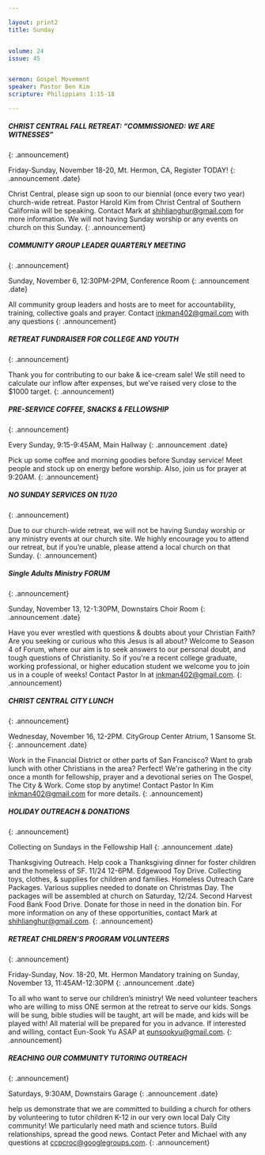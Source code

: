 ```yaml
---

layout: print2
title: Sunday


volume: 24
issue: 45


sermon: Gospel Movement
speaker: Pastor Ben Kim
scripture: Philippians 1:15-18

---
```


##### CHRIST CENTRAL FALL RETREAT: “COMMISSIONED: WE ARE WITNESSES”
{: .announcement}


Friday-Sunday, November 18-20, Mt. Hermon, CA, Register TODAY!
{: .announcement .date}


Christ Central, please sign up soon to our biennial (once every two year) church-wide retreat. Pastor Harold Kim from Christ Central of Southern California will be speaking. Contact Mark at shihlianghur@gmail.com for more information. We will not having Sunday worship or any events on church on this Sunday.
{: .announcement}


##### COMMUNITY GROUP LEADER QUARTERLY MEETING
{: .announcement}


Sunday, November 6, 12:30PM-2PM, Conference Room
{: .announcement .date}


All community group leaders and hosts are to meet for accountability, training, collective goals and prayer. Contact inkman402@gmail.com with any questions
{: .announcement}


##### RETREAT FUNDRAISER FOR COLLEGE AND YOUTH
{: .announcement}


Thank you for contributing to our bake & ice-cream sale! We still need to calculate our inflow after expenses, but  we’ve raised very close to the $1000 target.
{: .announcement}


##### PRE-SERVICE COFFEE, SNACKS & FELLOWSHIP
{: .announcement}


Every Sunday, 9:15-9:45AM, Main Hallway
{: .announcement .date}


Pick up some coffee and morning goodies before Sunday service! Meet people and stock up on energy before worship. Also, join us for prayer at 9:20AM.
{: .announcement}


##### NO SUNDAY SERVICES ON 11/20
{: .announcement}


Due to our church-wide retreat, we will not be having Sunday worship or any ministry events at our church site. We highly encourage you to attend our retreat, but if you’re unable, please attend a local church on that Sunday.
{: .announcement}


##### Single Adults Ministry FORUM
{: .announcement}


Sunday, November 13, 12-1:30PM, Downstairs Choir Room
{: .announcement .date}


Have you ever wrestled with questions & doubts about your Christian Faith? Are you seeking or curious who this Jesus is all about? Welcome to Season 4 of Forum, where our aim is to seek answers to our personal doubt, and tough questions of Christianity. So if you're a recent college graduate, working professional, or higher education student we welcome you to join us in a couple of weeks! Contact Pastor In at inkman402@gmail.com.
{: .announcement}


##### CHRIST CENTRAL CITY LUNCH
{: .announcement}


Wednesday, November 16, 12-2PM. CityGroup Center Atrium, 1 Sansome St.
{: .announcement .date}


Work in the Financial District or other parts of San Francisco? Want to grab lunch with other Christians in the area? Perfect! We're gathering in the city once a month for fellowship, prayer and a devotional series on The Gospel, The City & Work. Come stop by anytime! Contact Pastor In Kim inkman402@gmail.com for more details.
{: .announcement}


##### HOLIDAY OUTREACH & DONATIONS
{: .announcement}


Collecting  on Sundays in the Fellowship Hall
{: .announcement .date}


Thanksgiving Outreach. Help cook a Thanksgiving dinner for foster children and the homeless of SF. 11/24 12-6PM.
Edgewood Toy Drive. Collecting toys, clothes, & supplies for children and families.
Homeless Outreach Care Packages. Various supplies needed to donate on Christmas Day. The packages will be assembled at church on Saturday, 12/24.
Second Harvest Food Bank Food Drive. Donate for those in need in the donation bin.
For more information on any of these opportunities, contact Mark at shihlianghur@gmail.com.
{: .announcement}


##### RETREAT CHILDREN’S PROGRAM VOLUNTEERS
{: .announcement}


Friday-Sunday, Nov. 18-20, Mt. Hermon
Mandatory training on Sunday, November 13, 11:45AM-12:30PM
{: .announcement .date}


To all who want to serve our children’s ministry! We need volunteer teachers who are willing to miss ONE sermon at the retreat to serve our kids. Songs will be sung, bible studies will be taught, art will be made, and kids will be played with! All material will be prepared for you in advance. If interested and willing, contact Eun-Sook Yu ASAP at eunsookyu@gmail.com.
{: .announcement}


##### REACHING OUR COMMUNITY TUTORING OUTREACH
{: .announcement}


Saturdays, 9:30AM, Downstairs Garage
{: .announcement .date}


help us demonstrate that we are committed to building a church for others by volunteering to tutor children K-12 in our very own local Daly City community! We particularly need math and science tutors. Build relationships, spread the good news. Contact Peter and Michael with any questions at ccpcroc@googlegroups.com.
{: .announcement}
